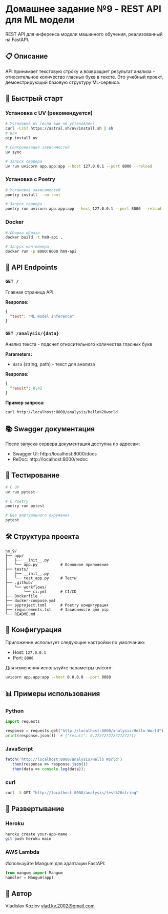 # Домашнее задание №9 - REST API для ML модели

REST API для инференса модели машинного обучения, реализованный на FastAPI.

## 📋 Описание

API принимает текстовую строку и возвращает результат анализа - относительное количество гласных букв в тексте. Это учебный проект, демонстрирующий базовую структуру ML-сервиса.

## 🚀 Быстрый старт

### Установка с UV (рекомендуется)

```bash
# Установка uv (если еще не установлен)
curl -LsSf https://astral.sh/uv/install.sh | sh
# или
pip install uv

# Синхронизация зависимостей
uv sync

# Запуск сервера
uv run uvicorn app.app:app --host 127.0.0.1 --port 8000 --reload
```

### Установка с Poetry

```bash
# Установка зависимостей
poetry install --no-root

# Запуск сервера
poetry run uvicorn app.app:app --host 127.0.0.1 --port 8000 --reload
```

### Docker

```bash
# Сборка образа
docker build -t hm9-api .

# Запуск контейнера
docker run -p 8000:8000 hm9-api
```

## 📝 API Endpoints

### `GET /`
Главная страница API

**Response:**
```json
{
  "text": "ML model inference"
}
```

### `GET /analysis/{data}`
Анализ текста - подсчет относительного количества гласных букв

**Parameters:**
- `data` (string, path) - текст для анализа

**Response:**
```json
{
  "result": 0.42
}
```

**Пример запроса:**
```bash
curl http://localhost:8000/analysis/hello%20world
```

## 📚 Swagger документация

После запуска сервера документация доступна по адресам:
- Swagger UI: http://localhost:8000/docs
- ReDoc: http://localhost:8000/redoc

## 🧪 Тестирование

```bash
# С UV
uv run pytest

# С Poetry
poetry run pytest

# Без виртуального окружения
pytest
```

## 🛠️ Структура проекта

```
hm_9/
├── app/
│   ├── __init__.py
│   └── app.py          # Основное приложение
├── tests/
│   ├── __init__.py
│   └── test_app.py     # Тесты
├── .github/
│   └── workflows/
│       └── ci.yml      # CI/CD
├── Dockerfile
├── docker-compose.yml
├── pyproject.toml      # Poetry конфигурация
├── requirements.txt    # Зависимости для pip
└── README.md
```

## 🔧 Конфигурация

Приложение использует следующие настройки по умолчанию:
- Host: `127.0.0.1`
- Port: `8000`

Для изменения используйте параметры uvicorn:
```bash
uvicorn app.app:app --host 0.0.0.0 --port 8080
```

## 📊 Примеры использования

### Python
```python
import requests

response = requests.get("http://localhost:8000/analysis/Hello World")
print(response.json())  # {"result": 0.27272727272727271}
```

### JavaScript
```javascript
fetch('http://localhost:8000/analysis/Hello World')
  .then(response => response.json())
  .then(data => console.log(data));
```

### curl
```bash
curl -X GET "http://localhost:8000/analysis/test%20string"
```

## 🚀 Развертывание

### Heroku
```bash
heroku create your-app-name
git push heroku main
```

### AWS Lambda
Используйте Mangum для адаптации FastAPI:
```python
from mangum import Mangum
handler = Mangum(app)
```

## 👤 Автор

Vladislav Kozlov <vlad.kv.2002@gmail.com>